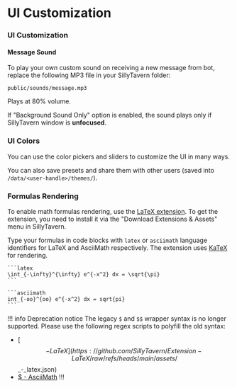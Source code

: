 # UI Customization

### UI Customization

#### Message Sound

To play your own custom sound on receiving a new message from bot, replace the following MP3 file in your SillyTavern folder:

`public/sounds/message.mp3`

Plays at 80% volume.

If "Background Sound Only" option is enabled, the sound plays only if SillyTavern window is **unfocused**.

### UI Colors

You can use the color pickers and sliders to customize the UI in many ways.

You can also save presets and share them with other users (saved into `/data/<user-handle>/themes/`).

### Formulas Rendering

To enable math formulas rendering, use the [LaTeX extension](https://github.com/SillyTavern/Extension-LaTeX). To get the extension, you need to install it via the "Download Extensions & Assets" menu in SillyTavern.

Type your formulas in code blocks with `latex` or `asciimath` language identifiers for LaTeX and AsciiMath respectively. The extension uses [KaTeX](https://katex.org/) for rendering.

<pre><code>```latex
\int_{-\infty}^{\infty} e^{-x^2} dx = \sqrt{\pi}
```

```asciimath
int_{-oo}^{oo} e^{-x^2} dx = sqrt{pi}
```</code></pre>

!!! info Deprecation notice
The legacy `$` and `$$` wrapper syntax is no longer supported. Please use the following regex scripts to polyfill the old syntax:

* [$$ - LaTeX](https://github.com/SillyTavern/Extension-LaTeX/raw/refs/heads/main/assets/$$_-_latex.json)
* [$ - AsciiMath](https://github.com/SillyTavern/Extension-LaTeX/raw/refs/heads/main/assets/$_-_asciimath.json)
!!!
